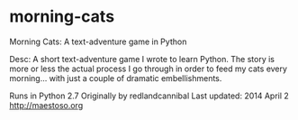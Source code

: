 morning-cats
============

Morning Cats: A text-adventure game in Python

Desc: A short text-adventure game I wrote to learn Python.
The story is more or less the actual process I go through
in order to feed my cats every morning… with just a couple
of dramatic embellishments.



Runs in Python 2.7
Originally by redlandcannibal
Last updated: 2014 April 2
http://maestoso.org
